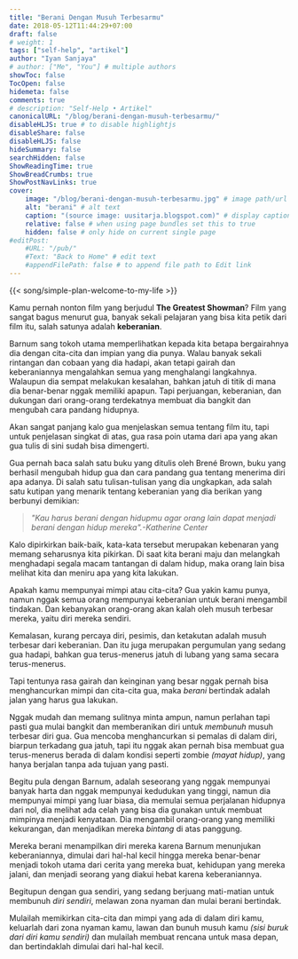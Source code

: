 ```yaml
---
title: "Berani Dengan Musuh Terbesarmu"
date: 2018-05-12T11:44:29+07:00
draft: false
# weight: 1
tags: ["self-help", "artikel"]
author: "Iyan Sanjaya"
# author: ["Me", "You"] # multiple authors
showToc: false
TocOpen: false
hidemeta: false
comments: true
# description: "Self-Help • Artikel"
canonicalURL: "/blog/berani-dengan-musuh-terbesarmu/"
disableHLJS: true # to disable highlightjs
disableShare: false
disableHLJS: false
hideSummary: false
searchHidden: false
ShowReadingTime: true
ShowBreadCrumbs: true
ShowPostNavLinks: true
cover:
    image: "/blog/berani-dengan-musuh-terbesarmu.jpg" # image path/url
    alt: "berani" # alt text
    caption: "(source image: uusitarja.blogspot.com)" # display caption under cover
    relative: false # when using page bundles set this to true
    hidden: false # only hide on current single page
#editPost:
    #URL: "/pub/"
    #Text: "Back to Home" # edit text
    #appendFilePath: false # to append file path to Edit link
---
```

{{< song/simple-plan-welcome-to-my-life >}}

Kamu pernah nonton film yang berjudul **The Greatest Showman**? Film yang sangat bagus menurut gua, banyak sekali pelajaran yang bisa kita petik dari film itu, salah satunya adalah **keberanian**.

Barnum sang tokoh utama memperlihatkan kepada kita betapa bergairahnya dia dengan cita-cita dan impian yang dia punya. Walau banyak sekali rintangan dan cobaan yang dia hadapi, akan tetapi gairah dan keberaniannya mengalahkan semua yang menghalangi langkahnya. Walaupun dia sempat melakukan kesalahan, bahkan jatuh di titik di mana dia benar-benar nggak memiliki apapun. Tapi perjuangan, keberanian, dan dukungan dari orang-orang terdekatnya membuat dia bangkit dan mengubah cara pandang hidupnya.

Akan sangat panjang kalo gua menjelaskan semua tentang film itu, tapi untuk penjelasan singkat di atas, gua rasa poin utama dari apa yang akan gua tulis di sini sudah bisa dimengerti.

Gua pernah baca salah satu buku yang ditulis oleh Brené Brown, buku yang berhasil mengubah hidup gua dan cara pandang gua tentang menerima diri apa adanya. Di salah satu tulisan-tulisan yang dia ungkapkan, ada salah satu kutipan yang menarik tentang keberanian yang dia berikan yang berbunyi demikian:

> *"Kau harus berani dengan hidupmu agar orang lain dapat menjadi berani dengan hidup mereka".-Katherine Center*

Kalo dipirkirkan baik-baik, kata-kata tersebut merupakan kebenaran yang memang seharusnya kita pikirkan. Di saat kita berani maju dan melangkah menghadapi segala macam tantangan di dalam hidup, maka orang lain bisa melihat kita dan meniru apa yang kita lakukan.

Apakah kamu mempunyai mimpi atau cita-cita? Gua yakin kamu punya, namun nggak semua orang mempunyai keberanian untuk berani mengambil tindakan. Dan kebanyakan orang-orang akan kalah oleh musuh terbesar mereka, yaitu diri mereka sendiri.

Kemalasan, kurang percaya diri, pesimis, dan ketakutan adalah musuh terbesar dari keberanian. Dan itu juga merupakan pergumulan yang sedang gua hadapi, bahkan gua terus-menerus jatuh di lubang yang sama secara terus-menerus.

Tapi tentunya rasa gairah dan keinginan yang besar nggak pernah bisa menghancurkan mimpi dan cita-cita gua, maka *berani* bertindak adalah jalan yang harus gua lakukan.

Nggak mudah dan memang sulitnya minta ampun, namun perlahan tapi pasti gua mulai bangkit dan memberanikan diri untuk *membunuh* musuh terbesar diri gua. Gua mencoba menghancurkan si pemalas di dalam diri, biarpun terkadang gua jatuh, tapi itu nggak akan pernah bisa membuat gua terus-menerus berada di dalam kondisi seperti zombie *(mayat hidup)*, yang hanya berjalan tanpa ada tujuan yang pasti.

Begitu pula dengan Barnum, adalah seseorang yang nggak mempunyai banyak harta dan nggak mempunyai kedudukan yang tinggi, namun dia mempunyai mimpi yang luar biasa, dia memulai semua perjalanan hidupnya dari nol, dia melihat ada celah yang bisa dia gunakan untuk membuat mimpinya menjadi kenyataan. Dia mengambil orang-orang yang memiliki kekurangan, dan menjadikan mereka *bintang* di atas panggung.

Mereka berani menampilkan diri mereka karena Barnum menunjukan keberaniannya, dimulai dari hal-hal kecil hingga mereka benar-benar menjadi tokoh utama dari cerita yang mereka buat, kehidupan yang mereka jalani, dan menjadi seorang yang diakui hebat karena keberaniannya.

Begitupun dengan gua sendiri, yang sedang berjuang mati-matian untuk membunuh *diri sendiri*, melawan zona nyaman dan mulai berani bertindak.

Mulailah memikirkan cita-cita dan mimpi yang ada di dalam diri kamu, keluarlah dari zona nyaman kamu, lawan dan bunuh musuh kamu *(sisi buruk dari diri kamu sendiri)* dan mulailah membuat rencana untuk masa depan, dan bertindaklah dimulai dari hal-hal kecil.